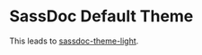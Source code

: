 # SassDoc Default Theme

This leads to [sassdoc-theme-light](https://github.com/SassDoc/sassdoc-theme-light).
